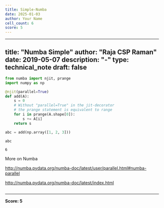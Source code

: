 ```yaml
---
title: Simple-Numba
date: 2025-01-03
author: Your Name
cell_count: 6
score: 5
---
```


---
title: "Numba Simple"
author: "Raja CSP Raman"
date: 2019-05-07
description: "-"
type: technical_note
draft: false
---

```python
from numba import njit, prange
import numpy as np

@njit(parallel=True)
def add(A):
    s = 0
    # Without "parallel=True" in the jit-decorator
    # the prange statement is equivalent to range
    for i in prange(A.shape[0]):
        s += A[i]
    return s
```


```python
abc = add(np.array([1, 2, 3]))
```


```python
abc
```




    6



More on Numba

http://numba.pydata.org/numba-doc/latest/user/parallel.html#numba-parallel

http://numba.pydata.org/numba-doc/latest/index.html


```python

```


---
**Score: 5**